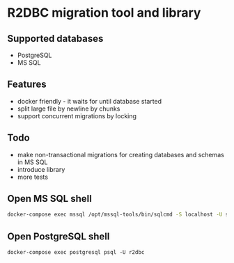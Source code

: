 # R2DBC migration tool and library

## Supported databases
* PostgreSQL
* MS SQL

## Features
* docker friendly - it waits for until database started
* split large file by newline by chunks
* support concurrent migrations by locking

## Todo
* make non-transactional migrations for creating databases and schemas in MS SQL
* introduce library
* more tests

## Open MS SQL shell
```bash
docker-compose exec mssql /opt/mssql-tools/bin/sqlcmd -S localhost -U sa -P 'yourStrong(!)Password'
```

## Open PostgreSQL shell
```
docker-compose exec postgresql psql -U r2dbc
```

